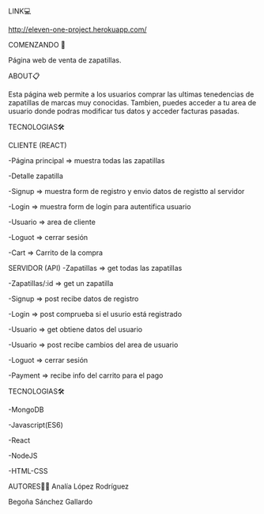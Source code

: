 LINK💻 
>
http://eleven-one-project.herokuapp.com/

COMENZANDO 🚀 
>
Página web de venta de zapatillas.

ABOUT📋
>
Esta página web permite a los usuarios comprar las ultimas tenedencias de zapatillas de marcas muy conocidas. 
Tambien, puedes acceder a tu area de usuario donde podras modificar tus datos y acceder facturas pasadas.

TECNOLOGIAS🛠️
>
CLIENTE (REACT)
>
-Página principal => muestra todas las zapatillas
>
-Detalle zapatilla
>
-Signup => muestra form de registro y envio datos de registto al servidor
>
-Login => muestra form de login para autentifica usuario
>
-Usuario => area de cliente
>
-Loguot => cerrar sesión
>
-Cart => Carrito de la compra
>
SERVIDOR (API)
-Zapatillas  => get todas las zapatillas
>
-Zapatillas/:id => get un zapatilla
>
-Signup => post recibe datos de registro
>
-Login => post comprueba si el usurio está registrado
>
-Usuario => get obtiene datos del usuario
>
-Usuario => post recibe cambios del area de usuario
>
-Loguot => cerrar sesión
>
-Payment => recibe info del carrito para el pago
>

TECNOLOGIAS🛠️
>
-MongoDB
>
-Javascript(ES6)
>
-React
>
-NodeJS
>
-HTML-CSS
>

>
AUTORES👩‍💻
Analía López Rodríguez
>
Begoña Sánchez Gallardo
